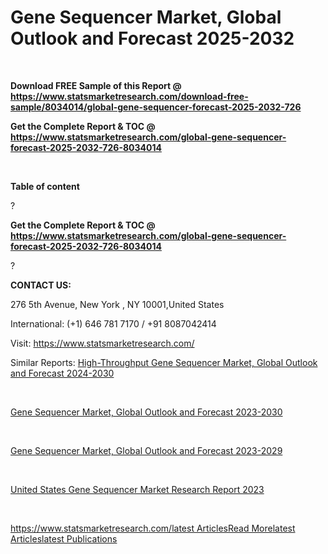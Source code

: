 <h1>Gene Sequencer Market, Global Outlook and Forecast 2025-2032</h1><br/><p><strong>Download FREE Sample of this Report @ <a href="https://www.statsmarketresearch.com/download-free-sample/8034014/global-gene-sequencer-forecast-2025-2032-726">https://www.statsmarketresearch.com/download-free-sample/8034014/global-gene-sequencer-forecast-2025-2032-726</a></strong></p>
 
 
 
 <div><b>Get the Complete Report & TOC @ <a href="https://www.statsmarketresearch.com/global-gene-sequencer-forecast-2025-2032-726-8034014">https://www.statsmarketresearch.com/global-gene-sequencer-forecast-2025-2032-726-8034014</a></b></div>
 
 
 
 <p><br />
 
 <b>Table of content</b></p>
 
 
 
 <p>? </p>
 
 
 
 <div><b>Get the Complete Report & TOC @ <a href="https://www.statsmarketresearch.com/global-gene-sequencer-forecast-2025-2032-726-8034014">https://www.statsmarketresearch.com/global-gene-sequencer-forecast-2025-2032-726-8034014</a></b></div>
 
 
 
 <p>? </p>
 
 
 
 <p><b>CONTACT US:</b><br />
 
 276 5th Avenue, New York , NY 10001,United States<br />
 
 International: (+1) 646 781 7170 / +91 8087042414<br />
 
 Visit: <a href="https://www.statsmarketresearch.com/">https://www.statsmarketresearch.com/</a><br />
 
 Similar Reports: <a href="https://www.statsmarketresearch.com/global-gene-sequencer-forecast-2025-2032-726-8034014">High-Throughput Gene Sequencer Market, Global Outlook and Forecast 2024-2030</a><br />
 
 <br />
 
 <a href="https://www.statsmarketresearch.com/global-gene-sequencer-forecast-2025-2032-726-8034014">Gene Sequencer Market, Global Outlook and Forecast 2023-2030</a><br />
 
 <br />
 
 <a href="https://www.statsmarketresearch.com/global-gene-sequencer-forecast-2025-2032-726-8034014">Gene Sequencer Market, Global Outlook and Forecast 2023-2029</a><br />
 
 <br />
 
 <a href="https://www.statsmarketresearch.com/global-gene-sequencer-forecast-2025-2032-726-8034014">United States Gene Sequencer Market Research Report 2023</a><br />
 
 <br />
 
 <a href="https://gyeongbokgung.com">https://www.statsmarketresearch.com/</a><a href="https://hallyeomaritime.com">latest Articles</a><a href="https://jingwansa.com">Read More</a><a href="https://nguoiviet.jp/">latest Articles</a><a href="https://www.intelmarketresearch.com/">latest Publications</a></p>